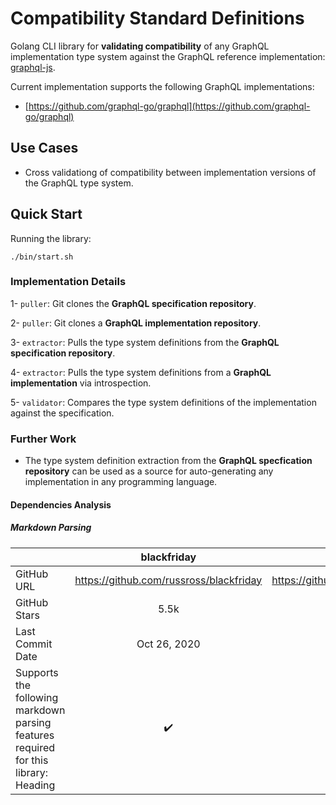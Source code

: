 # Compatibility Standard Definitions

Golang CLI library for **validating compatibility** of any GraphQL implementation type system against the GraphQL reference implementation: [graphql-js](https://github.com/graphql/graphql-js).

Current implementation supports the following GraphQL implementations:
- [https://github.com/graphql-go/graphql](https://github.com/graphql-go/graphql)

## Use Cases

- Cross validationg of compatibility between implementation versions of the GraphQL type system.

## Quick Start

Running the library:

```
./bin/start.sh
```

### Implementation Details

1- `puller`: Git clones the **GraphQL specification repository**.

2- `puller`: Git clones a **GraphQL implementation repository**.

3- `extractor`: Pulls the type system definitions from the **GraphQL specification repository**.

4- `extractor`: Pulls the type system definitions from a **GraphQL implementation** via introspection.

5- `validator`: Compares the type system definitions of the implementation against the specification.


### Further Work

- The type system definition extraction from the **GraphQL specfication repository** can be used as a source for auto-generating any implementation in any programming language.


#### Dependencies Analysis

##### Markdown Parsing

|               | blackfriday | goldmark |
| :---------------- | :------: | ----: |
| GitHub URL        |   https://github.com/russross/blackfriday   | https://github.com/yuin/goldmark |
| GitHub Stars           |   5.5k   | 3.9k |
| Last Commit Date           |   Oct 26, 2020   | Feb 18, 2025 |
| Supports the following markdown parsing features required for this library: Heading |   ✔️   | ✔️ |

